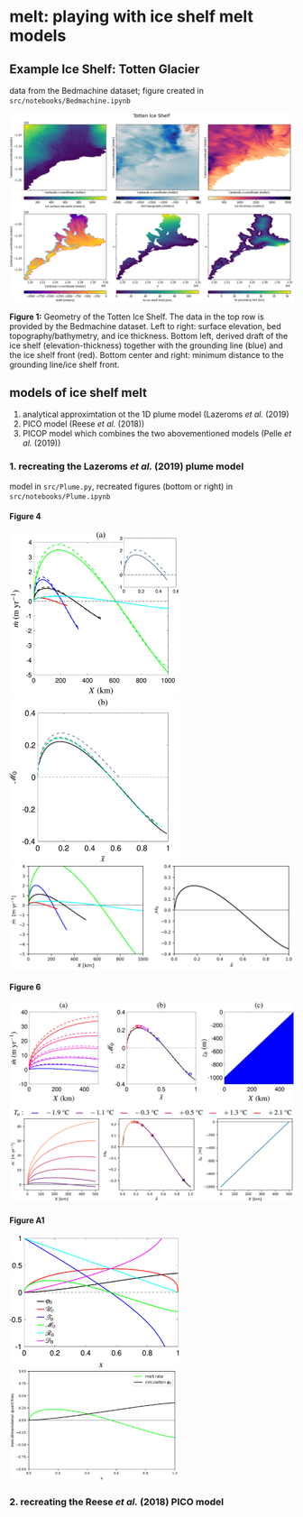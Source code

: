 # melt: playing with ice shelf melt models

## Example Ice Shelf: Totten Glacier
data from the Bedmachine dataset; figure created in `src/notebooks/Bedmachine.ipynb`

<img src="results/Bedmachine/TottenIS_geometry.png">

__Figure 1:__  Geometry of the Totten Ice Shelf. The data in the top row is provided by the Bedmachine dataset. Left to right: surface elevation, bed topography/bathymetry, and ice thickness. Bottom left, derived draft of the ice shelf (elevation-thickness) together with the grounding line (blue) and the ice shelf front (red). Bottom center and right: minimum distance to the grounding line/ice shelf front.

## models of ice shelf melt

1. analytical approximtation ot the 1D plume model (Lazeroms _et al._ (2019)
2. PICO model (Reese _et al._ (2018))
3. PICOP model which combines the two abovementioned models (Pelle _et al._ (2019))


### 1. recreating the Lazeroms _et al._ (2019) plume model

model in `src/Plume.py`, recreated figures (bottom or right) in `src/notebooks/Plume.ipynb`

#### Figure 4
<img src="doc/Lazeroms2019/Fig4a.png" width="300"> <img src="doc/Lazeroms2019/Fig4b.png" width="300">
<img src="results/Lazeroms2019/Fig4.png" width="600">

#### Figure 6
<img src="doc/Lazeroms2019/Fig6.png" width="600">
<img src="results/Lazeroms2019/Fig6.png" width="600">

#### Figure A1
<img src="doc/Lazeroms2019/FigA1.png" width="300">  <img src="results/Lazeroms2019/FigA1.png" width="300">


### 2. recreating the Reese _et al._ (2018) PICO model
